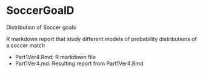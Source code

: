 # SoccerGoalD
Distribution of Soccer goals

R markdown report that study different models of probability distributions of a soccer match
* Part1Ver4.Rmd: R markdown file
* Part1Ver4.md: Resulting report from Part1Ver4.Rmd
